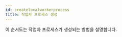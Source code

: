 ```yaml
---
id: createlocalworkerprocess
title: 작업자 프로세스 생성
---
```

이 순서도는 작업자 프로세스가 생성되는 방법을 설명합니다.

<CreateFlowcharts id='createlocalworkerprocess' />